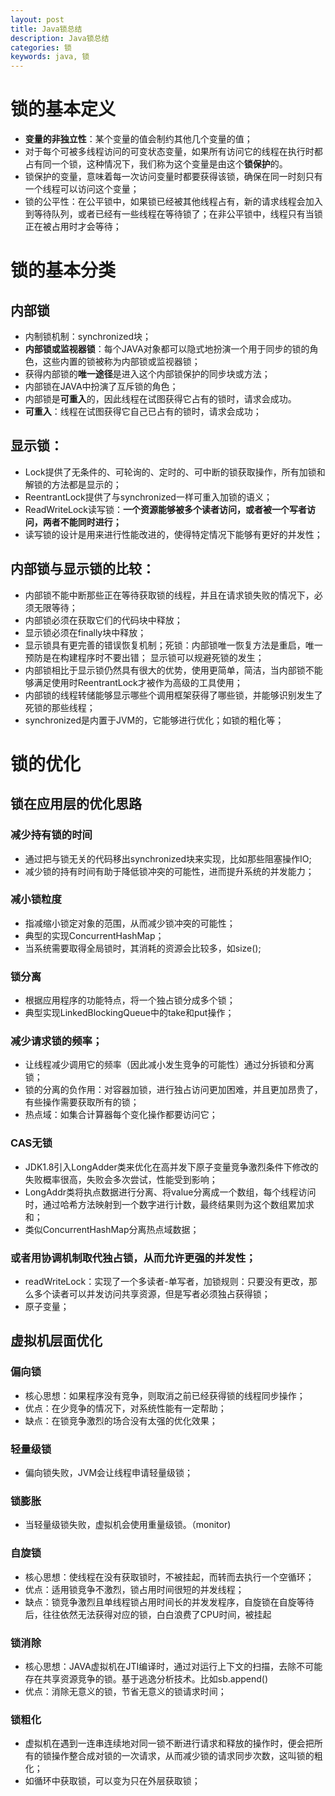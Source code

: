 ```yaml
---
layout: post
title: Java锁总结
description: Java锁总结
categories: 锁
keywords: java, 锁
---
```




# 锁的基本定义

- **变量的非独立性**：某个变量的值会制约其他几个变量的值；
- 对于每个可被多线程访问的可变状态变量，如果所有访问它的线程在执行时都占有同一个锁，这种情况下，我们称为这个变量是由这个**锁保护**的。
- 锁保护的变量，意味着每一次访问变量时都要获得该锁，确保在同一时刻只有一个线程可以访问这个变量；
- 锁的公平性：在公平锁中，如果锁已经被其他线程占有，新的请求线程会加入到等待队列，或者已经有一些线程在等待锁了；在非公平锁中，线程只有当锁正在被占用时才会等待；

# 锁的基本分类

## 内部锁
- 内制锁机制：synchronized块；
- **内部锁或监视器锁**：每个JAVA对象都可以隐式地扮演一个用于同步的锁的角色，这些内置的锁被称为内部锁或监视器锁；
- 获得内部锁的**唯一途径**是进入这个内部锁保护的同步块或方法；
- 内部锁在JAVA中扮演了互斥锁的角色；
- 内部锁是**可重入**的，因此线程在试图获得它占有的锁时，请求会成功。
- **可重入**：线程在试图获得它自己已占有的锁时，请求会成功；
		
## 显示锁：
- Lock提供了无条件的、可轮询的、定时的、可中断的锁获取操作，所有加锁和解锁的方法都是显示的；
- ReentrantLock提供了与synchronized一样可重入加锁的语义；
- ReadWriteLock读写锁：**一个资源能够被多个读者访问，或者被一个写者访问，两者不能同时进行；**
- 读写锁的设计是用来进行性能改进的，使得特定情况下能够有更好的并发性；

## 内部锁与显示锁的比较：
- 内部锁不能中断那些正在等待获取锁的线程，并且在请求锁失败的情况下，必须无限等待；
- 内部锁必须在获取它们的代码块中释放；
- 显示锁必须在finally块中释放；
- 显示锁具有更完善的错误恢复机制；死锁：内部锁唯一恢复方法是重启，唯一预防是在构建程序时不要出错； 显示锁可以规避死锁的发生；
- 内部锁相比于显示锁仍然具有很大的优势，使用更简单，简洁，当内部锁不能够满足使用时ReentrantLock才被作为高级的工具使用；
- 内部锁的线程转储能够显示哪些个调用框架获得了哪些锁，并能够识别发生了死锁的那些线程；
- synchronized是内置于JVM的，它能够进行优化；如锁的粗化等；

# 锁的优化

## 锁在应用层的优化思路

### 减少持有锁的时间
- 通过把与锁无关的代码移出synchronized块来实现，比如那些阻塞操作IO;
- 减少锁的持有时间有助于降低锁冲突的可能性，进而提升系统的并发能力；

### 减小锁粒度
- 指减缩小锁定对象的范围，从而减少锁冲突的可能性；
- 典型的实现ConcurrentHashMap；
- 当系统需要取得全局锁时，其消耗的资源会比较多，如size();

### 锁分离
- 根据应用程序的功能特点，将一个独占锁分成多个锁；
- 典型实现LinkedBlockingQueue中的take和put操作；

### 减少请求锁的频率；
- 让线程减少调用它的频率（因此减小发生竞争的可能性）通过分拆锁和分离锁；
- 锁的分离的负作用：对容器加锁，进行独占访问更加困难，并且更加昂贵了，有些操作需要获取所有的锁；
- 热点域：如集合计算器每个变化操作都要访问它；

### CAS无锁
- JDK1.8引入LongAdder类来优化在高并发下原子变量竞争激烈条件下修改的失败概率很高，失败会多次尝试，性能受到影响；
- LongAddr类将执点数据进行分离、将value分离成一个数组，每个线程访问时，通过哈希方法映射到一个数字进行计数，最终结果则为这个数组累加求和；
- 类似ConcurrentHashMap分离热点域数据；

### 或者用协调机制取代独占锁，从而允许更强的并发性；
- readWriteLock：实现了一个多读者-单写者，加锁规则：只要没有更改，那么多个读者可以并发访问共享资源，但是写者必须独占获得锁；
- 原子变量；

## 虚拟机层面优化

### 偏向锁
- 核心思想：如果程序没有竞争，则取消之前已经获得锁的线程同步操作；
- 优点：在少竞争的情况下，对系统性能有一定帮助；
- 缺点：在锁竞争激烈的场合没有太强的优化效果；

### 轻量级锁
- 偏向锁失败，JVM会让线程申请轻量级锁；

### 锁膨胀
- 当轻量级锁失败，虚拟机会使用重量级锁。（monitor)

### 自旋锁
- 核心思想：使线程在没有获取锁时，不被挂起，而转而去执行一个空循环；
- 优点：适用锁竞争不激烈，锁占用时间很短的并发线程；
- 缺点：锁竞争激烈且单线程锁占用时间长的并发发程序，自旋锁在自旋等待后，往往依然无法获得对应的锁，白白浪费了CPU时间，被挂起

### 锁消除
- 核心思想：JAVA虚拟机在JTI编译时，通过对运行上下文的扫描，去除不可能存在共享资源竞争的锁。基于逃逸分析技术。比如sb.append()
- 优点：消除无意义的锁，节省无意义的锁请求时间；

### 锁粗化
- 虚拟机在遇到一连串连续地对同一锁不断进行请求和释放的操作时，便会把所有的锁操作整合成对锁的一次请求，从而减少锁的请求同步次数，这叫锁的粗化；
- 如循环中获取锁，可以变为只在外层获取锁；